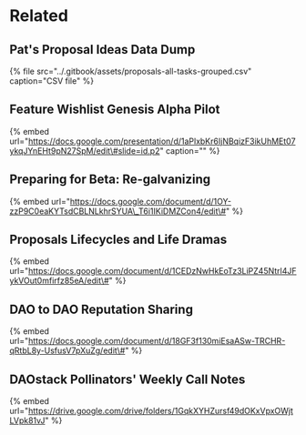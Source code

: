 # Related

## Pat's Proposal Ideas Data Dump

{% file src="../.gitbook/assets/proposals-all-tasks-grouped.csv" caption="CSV file" %}

## Feature Wishlist Genesis Alpha Pilot

{% embed url="https://docs.google.com/presentation/d/1aPlxbKr6IjNBqizF3ikUhMEt07ykqJYnEHt9pN27SpM/edit\#slide=id.p2" caption="" %}

## Preparing for Beta: Re-galvanizing

{% embed url="https://docs.google.com/document/d/1OY-zzP9C0eaKYTsdCBLNLkhrSYUA\_T6i1IKiDMZCon4/edit\#" %}

## Proposals Lifecycles and Life Dramas

{% embed url="https://docs.google.com/document/d/1CEDzNwHkEoTz3LiPZ45Ntrl4JFykVOut0mfirfz85eA/edit\#" %}

## DAO to DAO Reputation Sharing

{% embed url="https://docs.google.com/document/d/18GF3f130miEsaASw-TRCHR-qRtbL8y-UsfusV7pXuZg/edit\#" %}

## DAOstack Pollinators' Weekly Call Notes

{% embed url="https://drive.google.com/drive/folders/1GqkXYHZursf49dOKxVpxOWjtLVpk81vJ" %}



